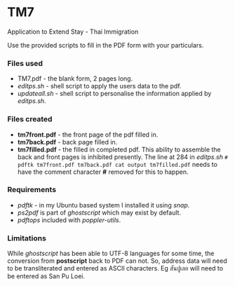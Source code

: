 # TM7
Application to Extend Stay - Thai Immigration

Use the provided scripts to fill in the PDF form with your particulars.

### Files used
+ TM7.pdf - the blank form, 2 pages long.
+ *editps.sh* - shell script to apply the users data to the pdf.
+ *updateall.sh* - shell script to personalise the information applied by *editps.sh*.

### Files created
+ __tm7front.pdf__ - the front page of the pdf filled in.
+ __tm7back.pdf__ - back page filled in.
+ __tm7filled.pdf__ - the filled in completed pdf. This ability to assemble the back and front pages is inhibited presently. The line at 284 in *editps.sh* ```# pdftk tm7front.pdf tm7back.pdf cat output tm7filled.pdf``` needs to have the comment character __#__ removed for this to happen.

### Requirements
+ _pdftk_ - in my Ubuntu based system I installed it using _snap_.
+ _ps2pdf_ is part of _ghostscript_ which may exist by default.
+ _pdftops_ included with _poppler-utils_.

### Limitations
While _ghostscript_ has been able to UTF-8 languages for some time, the conversion from __postscript__ back to PDF can not. So, address data will need to be transliterated and entered as ASCII characters. Eg สันปูเลย will need to be entered as San Pu Loei.

